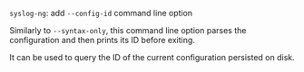 `syslog-ng`: add `--config-id` command line option

Similarly to `--syntax-only`, this command line option parses the configuration
and then prints its ID before exiting.

It can be used to query the ID of the current configuration persisted on
disk.
